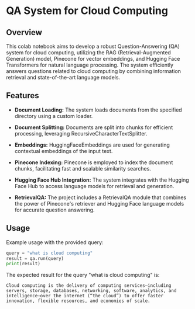 # QA System for Cloud Computing

## Overview

This colab notebook aims to develop a robust Question-Answering (QA) system for cloud computing, utilizing the RAG (Retrieval-Augmented Generation) model, Pinecone for vector embeddings, and Hugging Face Transformers for natural language processing. The system efficiently answers questions related to cloud computing by combining information retrieval and state-of-the-art language models.

## Features

- **Document Loading:** The system loads documents from the specified directory using a custom loader.

- **Document Splitting:** Documents are split into chunks for efficient processing, leveraging RecursiveCharacterTextSplitter.

- **Embeddings:** HuggingFaceEmbeddings are used for generating contextual embeddings of the input text.

- **Pinecone Indexing:** Pinecone is employed to index the document chunks, facilitating fast and scalable similarity searches.

- **Hugging Face Hub Integration:** The system integrates with the Hugging Face Hub to access language models for retrieval and generation.

- **RetrievalQA:** The project includes a RetrievalQA module that combines the power of Pinecone's retriever and Hugging Face language models for accurate question answering.

## Usage

Example usage with the provided query:

```python
query = "what is cloud computing"
result = qa.run(query)
print(result)
```

The expected result for the query "what is cloud computing" is:
```
Cloud computing is the delivery of computing services—including servers, storage, databases, networking, software, analytics, and intelligence—over the internet (“the cloud”) to offer faster innovation, flexible resources, and economies of scale.

